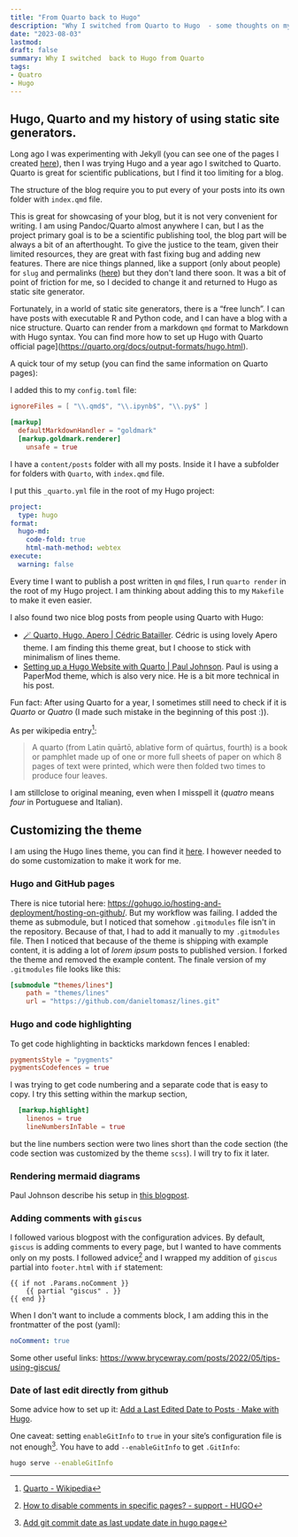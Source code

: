 ```yaml
---
title: "From Quarto back to Hugo"
description: "Why I switched from Quarto to Hugo  - some thoughts on my blogging setup"
date: "2023-08-03"
lastmod: 
draft: false
summary: Why I switched  back to Hugo from Quarto
tags:
- Quatro
- Hugo
---
```


## Hugo, Quarto and my history of using static site generators.

Long ago I was experimenting with Jekyll (you can see one of the pages I created [here](https://brainhackwarsaw2017.github.io/)), then I was trying Hugo and a year ago I switched to Quarto.
Quarto is great for scientific publications, but I find it too limiting for a blog.

The structure of the blog require you to put every of your posts into its own folder with `index.qmd` file.

This is great for showcasing of your blog, but it is not very convenient for writing.
I am using Pandoc/Quarto almost anywhere I can, but I as the project primary goal is to be a scientific publishing tool, 
the blog part will be always a bit of an afterthought. To give the justice to the team, given their limited resources, they are great with fast fixing bug and adding new features. There are nice things planned, like a support (only about people) for `slug` and permalinks ([here](https://github.com/quarto-dev/quarto-cli/issues/6422)) but they don't land there soon.
It was a bit of point of friction for me, so I decided to change it and returned to Hugo as static site generator.

Fortunately, in a world of static site generators, there is a “free lunch”.
I can have posts with executable R and Python code, and I can have a blog with a nice structure.
Quarto can render from a markdown `qmd` format to Markdown with Hugo syntax.
You can find more how to set up Hugo with Quarto official page](https://quarto.org/docs/output-formats/hugo.html).

A quick tour of my setup (you can find the same information on Quarto pages):

I added this to my `config.toml` file:

```toml
ignoreFiles = [ "\\.qmd$", "\\.ipynb$", "\\.py$" ]

[markup]
  defaultMarkdownHandler = "goldmark"
  [markup.goldmark.renderer]
    unsafe = true
``````

I have a `content/posts` folder with all my posts. Inside it I have a subfolder for folders with `Quarto`, with `index.qmd` file.

I put this `_quarto.yml` file in the root of my Hugo project:

```yaml
project:
  type: hugo
format:
  hugo-md:
    code-fold: true
    html-math-method: webtex
execute:
  warning: false
```

Every time I want to publish a post written in `qmd` files, I run `quarto render` in the root of my Hugo project.
I am thinking about adding this to my `Makefile` to make it even easier.

I also found two nice blog posts from people using Quarto with Hugo:

- [🪄 Quarto, Hugo, Apero | Cédric Batailler](https://cedricbatailler.me/blog/2022-apero/). Cédric is using lovely Apero theme. I am finding this theme great, but I choose to stick with  minimalism of lines theme.
- [Setting up a Hugo Website with Quarto | Paul Johnson](https://www.paulrjohnson.net/2022/09/setting-up-a-hugo-website-with-quarto/). Paul is using a PaperMod theme, which is also very nice. He is a bit more technical in his post.

Fun fact: After using Quarto for a year, I sometimes still need to check if it is _Quarto_ or _Quatro_ (I made such mistake in the beginning of this post :)).

As per wikipedia entry[^1]:

>A quarto (from Latin quārtō, ablative form of quārtus, fourth) is a book or pamphlet made up of one or more full sheets of paper on which 8 pages of text were printed, which were then folded two times to produce four leaves.

I am stillclose to original meaning, even when I misspell it (_quatro_ means _four_ in Portuguese and Italian).

[^1]: [Quarto - Wikipedia](https://en.wikipedia.org/wiki/Quarto)

## Customizing the theme

I am using the Hugo lines theme, you can find it [here](https://github.com/ronv/lines).
I however needed to do some customization to make it work for me.

### Hugo and GitHub pages

There is nice tutorial here: https://gohugo.io/hosting-and-deployment/hosting-on-github/.
But my workflow was failing.
I added the theme as submodule, but I noticed that somehow `.gitmodules` file isn't in the repository.
Because of that, I had to add it manually to my `.gitmodules` file.
Then I noticed that because of the theme is shipping with example content, it is adding a lot of _lorem ipsum_ posts to published version.
I forked the theme and removed the example content. The finale version of my `.gitmodules` file looks like this:

```toml
[submodule "themes/lines"]
    path = "themes/lines"
    url = "https://github.com/danieltomasz/lines.git"
```

### Hugo and code highlighting

To get code highlighting in backticks markdown fences I enabled:

```toml
pygmentsStyle = "pygments"
pygmentsCodefences = true
```

I was trying to get code numbering and a separate code that is easy to copy.
I try this setting within the markup section,

```toml
  [markup.highlight]
    linenos = true
    lineNumbersInTable = true
```

 but the line numbers section were two lines short than the code section (the code section was customized by the theme `scss`).
 I will try to fix it later.

### Rendering mermaid diagrams

Paul Johnson describe his setup in [this blogpost](https://www.paulrjohnson.net/2022/09/rendering-mermaid-diagrams-on-a-hugo-website-using-quarto/).


### Adding comments with `giscus`

I followed various blogpost with the configuration advices.
By default, `giscus` is adding comments to every page, but I wanted to have comments only on my posts. 
I followed advice[^2] and  I wrapped my addition of `giscus` partial into `footer.html` with `if` statement:

```hugo
{{ if not .Params.noComment }}
    {{ partial "giscus" . }}
{{ end }}
```

When I don't want to include a comments block, I am adding this in the frontmatter of the post (yaml):

```yaml
noComment: true
```

[^2]: [How to disable comments in specific pages? - support - HUGO](https://discourse.gohugo.io/t/how-to-disable-comments-in-specific-pages/22177/2)

Some other useful links: https://www.brycewray.com/posts/2022/05/tips-using-giscus/

### Date of last edit directly from github

Some advice how to set up it: [Add a Last Edited Date to Posts · Make with Hugo](https://makewithhugo.com/add-a-last-edited-date/).

One caveat: setting `enableGitInfo` to `true` in your site’s configuration file is not enough[^3]. You have to add `--enableGitInfo` to get `.GitInfo`:

```bash
hugo serve --enableGitInfo
```

[^3]: [Add git commit date as last update date in hugo page](https://djangocas.dev/blog/add-git-commit-date-as-last-update-date-in-hugo-page/)